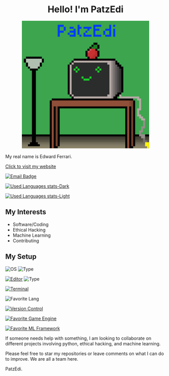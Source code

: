 
<h1 align="center">Hello! I'm PatzEdi</h1>

<p align="center">
  <img src="assets/computer_animation.gif" alt="computer animation" width="400" />
</p>

My real name is Edward Ferrari.

[Click to visit my website](https://patzedi.github.io)

[![Email Badge](https://img.shields.io/badge/Gmail-Contact_Patzedi-green?style=flat-square&logo=gmail&logoColor=FFFFFF&labelColor=3A3B3C&color=f54a33)](mailto:patzedigithub@gmail.com)


[![Used Languages stats-Dark](https://github-readme-stats.vercel.app/api/top-langs/?username=patzedi&layout=compact&theme=dark#gh-dark-mode-only)](https://github.com/anuraghazra/github-readme-stats#gh-dark-mode-only)

[![Used Languages stats-Light](https://github-readme-stats.vercel.app/api/top-langs/?username=patzedi&layout=compact&theme=default#gh-light-mode-only)](https://github.com/anuraghazra/github-readme-stats#gh-light-mode-only)

## **My Interests**
  - Software/Coding
  - Ethical Hacking
  - Machine Learning
  - Contributing
  
## My Setup
  ![OS](https://img.shields.io/badge/OS-Mac_OS-green?style=flat-square&logo=apple&logoColor=FFFFFF&labelColor=3A3B3C&color=purple)
  ![Type](https://img.shields.io/badge/apple%20silicon-333333?style=flat-square&logo=apple&logoColor=white)

  [![Editor](https://img.shields.io/badge/Editor-Zed-green?style=flat-square&logo=zed-industries&logoColor=FFFFFF&labelColor=3A3B3C&color=white)](https://zed.dev/)
  ![Type](https://img.shields.io/badge/w/Vim_binds--green?logo=vim)

  [![Terminal](https://img.shields.io/badge/Terminal-iTerm2-green?style=flat-square&logo=iterm2&logoColor=FFFFFF&labelColor=3A3B3C&color=48c246)](https://iterm2.com/)

  ![Favorite Lang](https://img.shields.io/badge/Fav._Lang-Python-green?style=flat-square&logo=python&logoColor=FFFFFF&labelColor=blue&color=FFD43B)

  [![Version Control](https://img.shields.io/badge/Version_Control-Git-green?style=flat-square&logo=git&logoColor=FFFFFF&labelColor=3A3B3C&color=E44C30)](https://git-scm.com/)

  [![Favorite Game Engine](https://img.shields.io/badge/Fav._Game_Engine-Godot-green?style=flat-square&logo=godotengine&logoColor=FFFFFF&labelColor=3A3B3C&color=1f248c)](https://godotengine.org/)

  [![Favorite ML Framework](https://img.shields.io/badge/Fav._ML_Framework-PyTorch-green?style=flat-square&logo=pytorch&logoColor=FFFFFF&labelColor=3A3B3C&color=fc5a03)](https://pytorch.org)

If someone needs help with something, I am looking to collaborate on different projects involving python, ethical hacking, and machine learning.

Please feel free to star my repositories or leave comments on what I can do to improve. We are all a team here.

PatzEdi.
